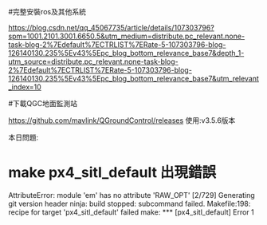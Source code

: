 #完整安裝ros及其他系統

https://blog.csdn.net/qq_45067735/article/details/107303796?spm=1001.2101.3001.6650.5&utm_medium=distribute.pc_relevant.none-task-blog-2%7Edefault%7ECTRLIST%7ERate-5-107303796-blog-126140130.235%5Ev43%5Epc_blog_bottom_relevance_base7&depth_1-utm_source=distribute.pc_relevant.none-task-blog-2%7Edefault%7ECTRLIST%7ERate-5-107303796-blog-126140130.235%5Ev43%5Epc_blog_bottom_relevance_base7&utm_relevant_index=10


#下載QGC地面監測站

https://github.com/mavlink/QGroundControl/releases
使用:v3.5.6版本



本日問題:
# make px4_sitl_default 出現錯誤
AttributeError: module 'em' has no attribute 'RAW_OPT'
[2/729] Generating git version header
ninja: build stopped: subcommand failed.
Makefile:198: recipe for target 'px4_sitl_default' failed
make: *** [px4_sitl_default] Error 1

